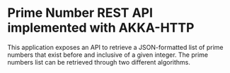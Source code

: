 # Prime Number REST API implemented with AKKA-HTTP
This application exposes an API to retrieve a JSON-formatted list of prime numbers that exist before and inclusive of a given integer.
The prime numbers list can be retrieved through two different algorithms.
